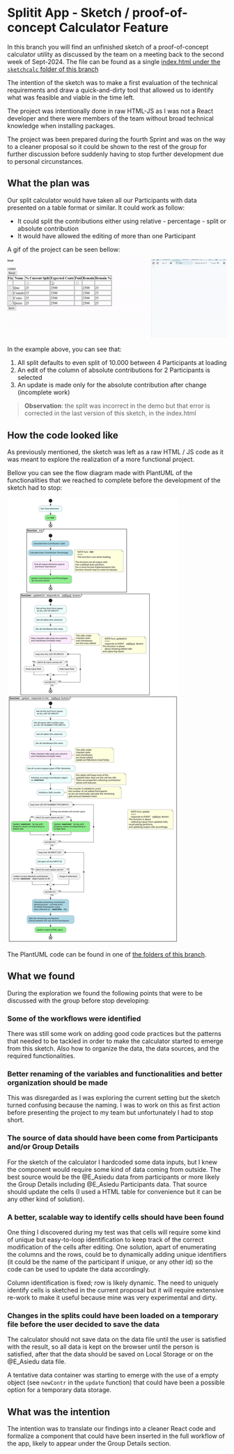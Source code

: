 # Splitit App - Sketch / proof-of-concept Calculator Feature

In this branch you will find an unfinished sketch of a proof-of-concept calculator utility as discussed by the team on a meeting back to the second week of Sept-2024. The file can be found as a single [index.html under the `sketchcalc` folder of this branch](https://github.com/chingu-voyages/v51-tier2-team-23/tree/sketchcalc/sketchcalc/index.html)

The intention of the sketch was to make a first evaluation of the technical requirements and draw a quick-and-dirty tool that allowed us to identify what was feasible and viable in the time left.

The project was intentionally done in raw HTML-JS as I was not a React developer and there were members of the team without broad technical knowledge when installing packages.

The project was been prepared during the fourth Sprint and was on the way to a cleaner proposal so it could be shown to the rest of the group for further discussion before suddenly having to stop further development due to personal circunstances.

## What the plan was

Our split calculator would have taken all our Participants with data presented on a table format or similar. It could work as follow:
* It could split the contributions either using relative - percentage - split or absolute contribution
* It would have allowed the editing of more than one Participant

A gif of the project can be seen bellow:

![](/resources/img/sketchCalc.gif)

In the example above, you can see that:
1. All split defaults to even split of 10.000 between 4 Participants at loading
2. An edit of the column of absolute contributions for 2 Participants is selected
3. An update is made only for the absolute contribution after change (incomplete work)

> __Observation__: the split was incorrect in the demo but that error is corrected in the last version of this sketch, in the index.html

## How the code looked like

As previously mentioned, the sketch was left as a raw HTML / JS code as it was meant to explore the realization of a more functional project.

Bellow you can see the flow diagram made with PlantUML of the functionalities that we reached to complete before the development of the sketch had to stop:

![](/resources/img/flowdiagJS.svg)

The PlantUML code can be found in one of [the folders of this branch](https://github.com/chingu-voyages/v51-tier2-team-23/tree/sketchcalc/resources/scripts/flowDiagPlantUML).

## What we found

During the exploration we found the following points that were to be discussed with the group before stop developing:

### Some of the workflows were identified

There was still some work on adding good code practices but the patterns that needed to be tackled in order to make the calculator started to emerge from this sketch. Also how to organize the data, the data sources, and the required functionalities.

### Better renaming of the variables and functionalities and better organization should be made

This was disregarded as I was exploring the current setting but the sketch turned confusing because the naming. I was to work on this as first action before presenting the project to my team but unfortunately I had to stop short.

### The source of data should have been come from Participants and/or Group Details

For the sketch of the calculator I hardcoded some data inputs, but I knew the component would require some kind of data coming from outside. The best source would be the @E_Asiedu data from participants or more likely the Group Details including @E_Asiedu Participants data. That source should update the cells (I used a HTML table for convenience but it can be any other kind of solution).

### A better, scalable way to identify cells should have been found

One thing I discovered during my test was that cells will require some kind of unique but easy-to-loop identification to keep track of the correct modification of the cells after editing. One solution, apart of enumerating the columns and the rows, could be to dynamically adding unique identifiers (it could be the name of the participant if unique, or any other id) so the code can be used to update the data accordingly. 

Column identification is fixed; row is likely dynamic. The need to uniquely identify cells is sketched in the current proposal but it will require extensive re-work to make it useful because mine was very experimental and dirty.

### Changes in the splits could have been loaded on a temporary file before the user decided to save the data

The calculator should not save data on the data file until the user is satisfied with the result, so all data is kept on the browser until the person is satisfied, after that the data should be saved on Local Storage or on the @E_Asiedu  data file.

A tentative data container was starting to emerge with the use of a empty object (see `newContr` in the `update` function) that could have been a possible option for a temporary data storage. 

## What was the intention

The intention was to translate our findings into a cleaner React code and formalize a component that could have been inserted in the full workflow of the app, likely to appear under the Group Details section.